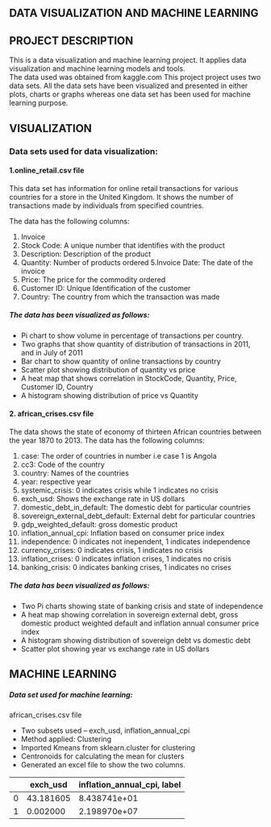 <h2>DATA VISUALIZATION AND MACHINE LEARNING</h2>
<h2>PROJECT DESCRIPTION </h2>
This is a data visualization and machine learning project. It applies data visualization and machine learning models and tools.<br>
The data used was obtained from kaggle.com
This project project uses two data sets. All the data sets have been visualized and presented in either plots, charts or graphs whereas one data set has been used for machine learning purpose.

<h2>VISUALIZATION</h2>

<h3>Data sets used for data visualization:</h3>

<h4>1.online_retail.csv file</h4>
This data set has information for online retail transactions for various countries for a store in the United Kingdom. It shows the number of transactions made by individuals from specified countries.

The data has the following columns:

1. Invoice
2. Stock Code: A unique number that identifies with the product
3. Description: Description of the product
4. Quantity: Number of products ordered
5.Invoice Date: The date of the invoice
6. Price: The price for the commodity ordered
7. Customer ID: Unique Identification of the customer
8. Country: The country from which the transaction was made

<h5>The data has been visualized as follows:</h5>

- Pi chart to show volume  in percentage of transactions per country.
- Two graphs that show quantity of distribution of transactions in 2011, and in July of 2011
- Bar chart to show quantity of online transactions by country
- Scatter plot showing distribution of quantity vs price
- A heat map that shows correlation in StockCode, Quantity, Price, Customer ID, Country
- A histogram showing distribution of price vs Quantity

<h4>2. african_crises.csv file</h4>

The data shows the state of economy of thirteen African countries between the year 1870 to 2013.
The data has the following columns:

1. case: The order of countries in number i.e  case 1 is Angola
2. cc3: Code of the country
3. country: Names of the countries
4. year: respective year
5. systemic_crisis: 0 indicates crisis while 1 indicates no crisis
6. exch_usd: Shows the exchange rate in US dollars
7. domestic_debt_in_default: The domestic debt for particular countries
8. sovereign_external_debt_default: External debt for particular countries
9. gdp_weighted_default: gross domestic product
10. inflation_annual_cpi: Inflation based on consumer price index
11. independence: 0 indicates not inependent, 1 indicates independence
12. currency_crises: 0 indicates crisis, 1 indicates no crisis
13. inflation_crises: 0 indicates inflation crises, 1 indicates no crisis
14. banking_crisis: 0 indicates banking crises, 1 indicates no crises



<h5>The data has been visualized as follows:</h5>

- Two Pi charts  showing state of banking crisis and state of independence
- A heat map showing correlation in sovereign external debt, gross domestic product weighted default  and inflation annual consumer price index
- A histogram showing distribution of sovereign debt vs domestic debt
- Scatter plot showing year vs exchange rate in US dollars


<h2>MACHINE LEARNING</h2>

<h5> Data set used for machine learning:</h5>
african_crises.csv file

- Two subsets used – exch_usd, inflation_annual_cpi
- Method applied: Clustering
- Imported Kmeans from sklearn.cluster for clustering
- Centronoids for calculating the mean for clusters
- Generated an excel file to show the two columns.

|            |        exch_usd      | inflation_annual_cpi, label |
|------------|---------------|-------------------------------------
|0           | 43.181605     |8.438741e+01                        |
|1           | 0.002000      |2.198970e+07                        |